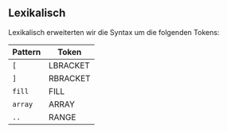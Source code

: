 
## Lexikalisch

Lexikalisch erweiterten wir die Syntax um die folgenden Tokens:

Pattern          | Token
-----------------|--------------------
`[`              | LBRACKET
`]`              | RBRACKET
`fill`           | FILL
`array`          | ARRAY
`..`             | RANGE
